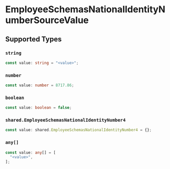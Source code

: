 # EmployeeSchemasNationalIdentityNumberSourceValue


## Supported Types

### `string`

```typescript
const value: string = "<value>";
```

### `number`

```typescript
const value: number = 8717.86;
```

### `boolean`

```typescript
const value: boolean = false;
```

### `shared.EmployeeSchemasNationalIdentityNumber4`

```typescript
const value: shared.EmployeeSchemasNationalIdentityNumber4 = {};
```

### `any[]`

```typescript
const value: any[] = [
  "<value>",
];
```

